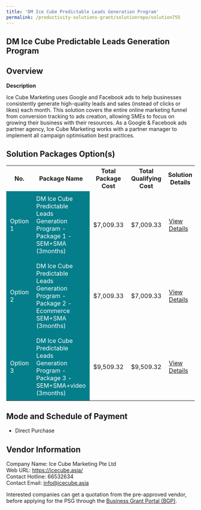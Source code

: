 ```yaml
---
title: 'DM Ice Cube Predictable Leads Generation Program'
permalink: /productivity-solutions-grant/solutionrepo/solution755
---
```


## DM Ice Cube Predictable Leads Generation Program

## Overview

**Description**

Ice Cube Marketing uses Google and Facebook ads to help businesses consistently generate high-quality leads and sales (instead of clicks or likes) each month. This solution covers the entire online marketing funnel from conversion tracking to ads creation, allowing SMEs to focus on growing their business with their resources. As a Google & Facebook ads partner agency, Ice Cube Marketing works with a partner manager to implement all campaign optimisation best practices.

## Solution Packages Option(s)

<table>
<tr>
<th><b>No.</b></th>
<th><b>Package Name</b></th>
<th><b>Total Package Cost</b></th>
<th><b>Total Qualifying Cost</b></th>
<th><b>Solution Details</b></th>
</tr>
<tr>
<td style='padding: 10px; background-color: #037E8A; color: #FFFFFF;'>Option 1</td>
<td style='padding: 10px; background-color: #037E8A; color: #FFFFFF;'>DM Ice Cube Predictable Leads Generation Program - Package 1 - SEM+SMA (3months)</td>
<td style='padding: 10px;'>$7,009.33</td>
<td style='padding: 10px;'>$7,009.33</td>
<td style='padding: 10px;'><a href='/images/psg/Desensitised_Ice_Cube_Annex_3_CR_wef_24Nov22_Part_1' target='_blank'>View Details</a></td>
</tr>
<tr>
<td style='padding: 10px; background-color: #037E8A; color: #FFFFFF;'>Option 2</td>
<td style='padding: 10px; background-color: #037E8A; color: #FFFFFF;'>DM Ice Cube Predictable Leads Generation Program - Package 2 - Ecommerce SEM+SMA (3months)</td>
<td style='padding: 10px;'>$7,009.33</td>
<td style='padding: 10px;'>$7,009.33</td>
<td style='padding: 10px;'><a href='/images/psg/IceCube_Desensitised_Annex_3_Part_2.pdf' target='_blank'>View Details</a></td>
</tr>
<tr>
<td style='padding: 10px; background-color: #037E8A; color: #FFFFFF;'>Option 3</td>
<td style='padding: 10px; background-color: #037E8A; color: #FFFFFF;'>DM Ice Cube Predictable Leads Generation Program - Package 3 - SEM+SMA+video (3months)</td>
<td style='padding: 10px;'>$9,509.32</td>
<td style='padding: 10px;'>$9,509.32</td>
<td style='padding: 10px;'><a href='/images/psg/IceCube_Desensitised_Annex_3_Part_3.pdf' target='_blank'>View Details</a></td>
</tr>
</table>

## Mode and Schedule of Payment

 - Direct Purchase

## Vendor Information

 Company Name: Ice Cube Marketing Pte Ltd<br>Web URL: https://icecube.asia/<br>Contact Hotline: 66532634<br>Contact Email: info@icecube.asia

Interested companies can get a quotation from the pre-approved vendor, before applying for the PSG through the <a href='https://www.businessgrants.gov.sg/' target='_blank' rel='noopener'>Business Grant Portal (BGP)</a>.

<script src="/jquery/resize-tables.js"></script>
